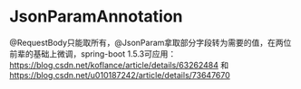 # JsonParamAnnotation
@RequestBody只能取所有，@JsonParam拿取部分字段转为需要的值，在两位前辈的基础上微调，spring-boot 1.5.3可应用：https://blog.csdn.net/koflance/article/details/63262484 和 https://blog.csdn.net/u010187242/article/details/73647670
